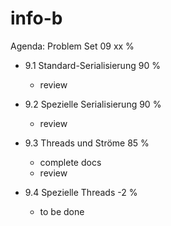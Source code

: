 
# info-b


Agenda: Problem Set 09            xx % 

- 9.1 Standard-Serialisierung     90 %
  - review
  
- 9.2 Spezielle Serialisierung    90 %
  - review
  
- 9.3 Threads und Ströme          85 %
  - complete docs
  - review
  
- 9.4 Spezielle Threads           -2 %
  - to be done
  